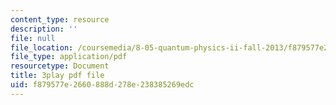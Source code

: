 ```yaml
---
content_type: resource
description: ''
file: null
file_location: /coursemedia/8-05-quantum-physics-ii-fall-2013/f879577e2660888d278e238385269edc_Oi-JCJePLlc.pdf
file_type: application/pdf
resourcetype: Document
title: 3play pdf file
uid: f879577e-2660-888d-278e-238385269edc
---
```

